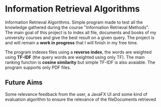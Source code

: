 # Information Retrieval Algorithms 
Information Retrieval Algorithms. Simple program made to
 test all the knowledge gathered during the course
 "Information Retrieval Methods".
The main goal of this project is to index all file, documents
and books of my university courses and give the best result
on a given query. The project is and will remain a **work in progress** that I will finish in my free time.

The program indexes files using a **reverse index**,
 the words are weighted using **TF-IDF** (the query
 words are weighted using only TF).
 The main ranking functon is **cosine
 similarity** but simple TF-IDF is also avaiable.
  The program supports only PDF files.

## Future Aims
Some relevance feedback from the user, 
a JavaFX UI and some kind of evaluation algorithm to ensure the 
relevance of the fileDocuments retrieved

